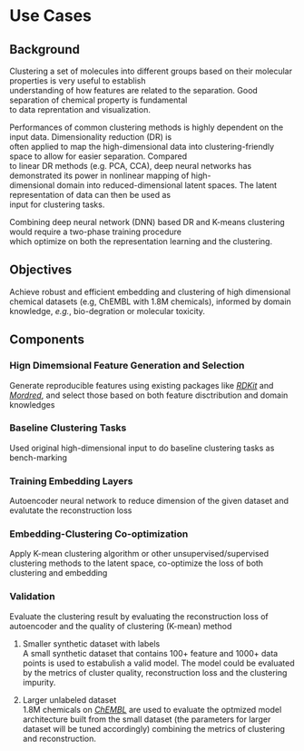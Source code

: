 # Use Cases  

## Background  
Clustering a set of molecules into different groups based on their molecular properties is very useful to establish   
understanding of how features are related to the separation. Good separation of chemical property is fundamental   
to data reprentation and visualization.

Performances of common clustering methods is highly dependent on the input data. Dimensionality reduction (DR) is  
often applied to map the high-dimensional data into clustering-friendly space to allow for easier separation. Compared  
to linear DR methods (e.g. PCA, CCA), deep neural networks has demonstrated its power in nonlinear mapping of high-  
dimensional domain into reduced-dimensional latent spaces. The latent representation of data can then be used as  
input for clustering tasks.

Combining deep neural network (DNN) based DR and K-means clustering would require a two-phase training procedure  
which optimize on both the representation learning and the clustering. 

## Objectives  

Achieve robust and efficient embedding and clustering of high dimensional chemical datasets (e.g, ChEMBL with 1.8M chemicals),  informed by domain knowledge, *_e.g._*, bio-degration or molecular toxicity.

## Components  

### Hign Dimemsional Feature Generation and Selection  
Generate reproducible features using existing packages like [_RDKit_](https://www.rdkit.org/) and [_Mordred_](https://pypi.org/project/mordred/), and select those based on both feature disctribution and domain knowledges

### Baseline Clustering Tasks  
Used original high-dimensional input to do baseline clustering tasks as bench-marking

### Training Embedding Layers
Autoencoder neural network to reduce dimension of the given dataset and evalutate the reconstruction loss

### Embedding-Clustering Co-optimization
Apply K-mean clustering algorithm or other unsupervised/supervised clustering methods to the latent space, co-optimize the loss of both clustering and embedding

### Validation  
Evaluate the clustering result by evaluating the reconstruction loss of autoencoder and the quality of clustering (K-mean) method
     
1. Smaller synthetic dataset with labels <br>
A small synthetic dataset that contains 100+ feature and 1000+ data points is used to estabulish a valid model. The model could be evaluated by the metrics of cluster quality, reconstruction loss and the clustering impurity. 

2. Larger unlabeled dataset <br>
1.8M chemicals on [_ChEMBL_](https://www.ebi.ac.uk/chembl/) are used to evaluate the optmized model architecture built from the small dataset (the parameters for larger dataset will be tuned accordingly) combining the metrics of clustering and reconstruction.




